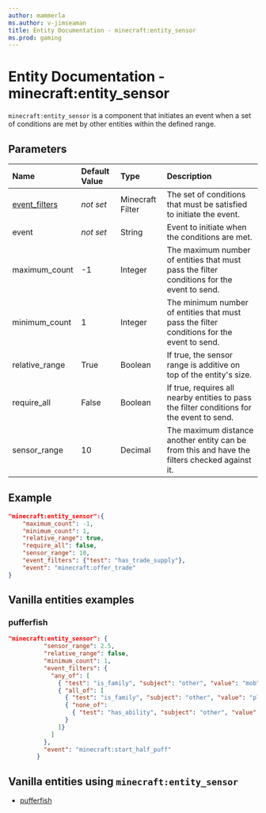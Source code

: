 ```yaml
---
author: mammerla
ms.author: v-jimseaman
title: Entity Documentation - minecraft:entity_sensor
ms.prod: gaming
---
```


# Entity Documentation - minecraft:entity_sensor

`minecraft:entity_sensor` is a component that initiates an event when a set of conditions are met by other entities within the defined range.

## Parameters

|Name |Default Value  |Type  |Description  |
|:----------|:----------|:----------|:----------|
| [event_filters](../FilterList.md)| *not set*|Minecraft Filter | The set of conditions that must be satisfied to initiate the event.  |
| event| *not set*|String | Event to initiate when the conditions are met.|
| maximum_count| -1| Integer| The maximum number of entities that must pass the filter conditions for the event to send. |
| minimum_count| 1| Integer| The minimum number of entities that must pass the filter conditions for the event to send. |
| relative_range| True| Boolean| If true, the sensor range is additive on top of the entity's size. |
| require_all| False| Boolean| If true, requires all nearby entities to pass the filter conditions for the event to send. |
| sensor_range| 10| Decimal| The maximum distance another entity can be from this and have the filters checked against it. |

## Example

```json
"minecraft:entity_sensor":{
    "maximum_count": -1,
    "minimum_count": 1,
    "relative_range": true,
    "require_all": false,
    "sensor_range": 10,
    "event_filters": {"test": "has_trade_supply"},
    "event": "minecraft:offer_trade"
}
```

## Vanilla entities examples

### pufferfish

```json
"minecraft:entity_sensor": {
          "sensor_range": 2.5,
          "relative_range": false,
          "minimum_count": 1,
          "event_filters": {
            "any_of": [
              { "test": "is_family", "subject": "other", "value": "mob" },
              { "all_of": [
                { "test": "is_family", "subject": "other", "value": "player" },
                { "none_of": 
                  { "test": "has_ability", "subject": "other", "value": "instabuild" } 
                }
              ]}
            ]
          },
          "event": "minecraft:start_half_puff"
        }
```

## Vanilla entities using `minecraft:entity_sensor`

- [pufferfish](../../../../Source/VanillaBehaviorPack_Snippets/entities/pufferfish.md)
